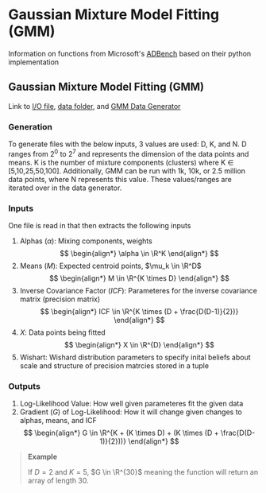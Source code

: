 # Gaussian Mixture Model Fitting (GMM)

Information on functions from Microsoft's [ADBench](https://github.com/microsoft/ADBench/tree/38cb7931303a830c3700ca36ba9520868327ac87) based on their python implementation

## Gaussian Mixture Model Fitting (GMM)

Link to [I/O file](https://github.com/microsoft/ADBench/blob/38cb7931303a830c3700ca36ba9520868327ac87/src/python/shared/GMMData.py), [data folder](https://github.com/microsoft/ADBench/tree/38cb7931303a830c3700ca36ba9520868327ac87/data/gmm), and [GMM Data Generator](https://github.com/microsoft/ADBench/blob/38cb7931303a830c3700ca36ba9520868327ac87/data/gmm/gmm-data-gen.py)

### Generation

To generate files with the below inputs, 3 values are used: D, K, and N. D ranges from $2^0$ to $2^7$ and represents the dimension of the data points and means. K is the number of mixture components (clusters) where K $\in$ [5,10,25,50,100]. Additionally, GMM can be run with 1k, 10k, or 2.5 million data points, where N represents this value. These values/ranges are iterated over in the data generator.

### Inputs

One file is read in that then extracts the following inputs

1. Alphas ($\alpha$): Mixing components, weights
   $$
   \begin{align*}
   \alpha \in \R^K
   \end{align*}
   $$
2. Means ($M$): Expected centroid points, $\mu_k \in \R^D$
   $$
   \begin{align*}
   M \in \R^{K \times D}
   \end{align*}
   $$
3. Inverse Covariance Factor ($ICF$): Parameteres for the inverse covariance matrix (precision matrix)
   $$
   \begin{align*}
   ICF \in \R^{K \times (D + \frac{D(D-1)}{2})}
   \end{align*}
   $$
4. $X$: Data points being fitted
   $$
   \begin{align*}
   X \in \R^{D}
   \end{align*}
   $$
5. Wishart: Wishard distribution parameters to specify inital beliefs about scale and structure of precision matrcies stored in a tuple

### Outputs

1. Log-Likelihood Value: How well given parameteres fit the given data
2. Gradient ($G$) of Log-Likelihood: How it will change given changes to alphas, means, and ICF
   $$
   \begin{align*}
   G \in \R^{K + (K \times D) + (K \times (D + \frac{D(D-1)}{2}))}
   \end{align*}
   $$

> **Example**
>
> If $D = 2$ and $K = 5$, $G \in \R^{30}$ meaning the function will return an array of length 30.
